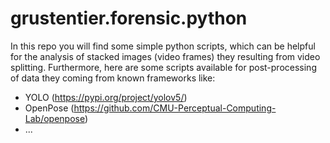 # grustentier.forensic.python
In this repo you will find some simple python scripts, which can be helpful for the analysis of stacked images (video frames) they resulting from video splitting.
Furthermore, here are some scripts available for post-processing of data they coming from known frameworks like:
- YOLO (https://pypi.org/project/yolov5/)
- OpenPose (https://github.com/CMU-Perceptual-Computing-Lab/openpose)
- ...
